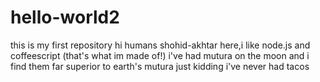 # hello-world2
this is my first repository 
hi humans 
shohid-akhtar here,i like node.js and coffeescript (that's what im made of!)
i've had mutura on the moon and i find them far superior to earth's mutura
just kidding i've never had tacos
